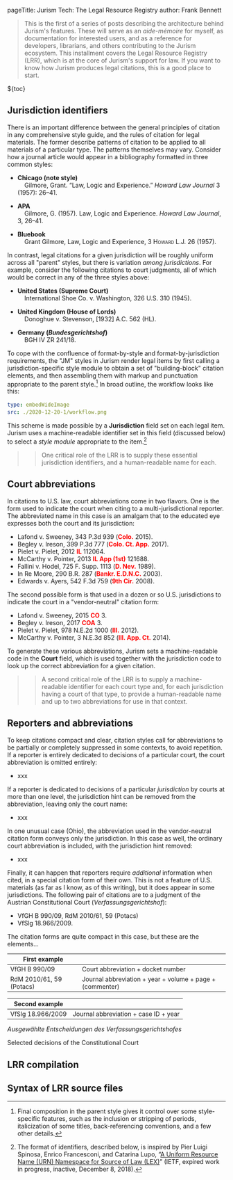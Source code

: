 pageTitle: Jurism Tech: The Legal Resource Registry
author: Frank Bennett

> This is the first of a series of posts describing the architecture
> behind Jurism's features. These will serve as an *aide-mémoire* for
> myself, as documentation for interested users, and as a reference
> for developers, librarians, and others contributing to the Jurism
> ecosystem. This installment covers the Legal Resource Registry
> (LRR), which is at the core of Jurism's support for law. If you want
> to know how Jurism produces legal citations, this is a good place to
> start.

${toc}

## Jurisdiction identifiers

There is an important difference between the general principles of
citation in any comprehensive style guide, and the rules of citation
for legal materials.  The former describe patterns of citation
to be applied to all materials of a particular type. The patterns
themselves may vary. Consider how a journal article would appear in
a bibliography formatted in three common styles:

* **Chicago (note style)**<br/>&nbsp;&nbsp;&nbsp;&nbsp;Gilmore, Grant. “Law, Logic and Experience.”
  *Howard Law Journal* 3 (1957): 26–41.

* **APA**<br/>&nbsp;&nbsp;&nbsp;&nbsp;Gilmore, G. (1957). Law, Logic and Experience. *Howard
  Law Journal*, 3, 26–41.

* **Bluebook**<br/>&nbsp;&nbsp;&nbsp;&nbsp;Grant Gilmore, Law, Logic and Experience, 3 <span style="font-variant: small-caps;">Howard L.J.</span> 26 (1957).

In contrast, legal citations for a given jurisdiction will be roughly uniform
across all "parent" styles, but there is variation *among
jurisdictions*. For example, consider the following citations to court
judgments, all of which would be correct in any of the three styles above:

* **United States (Supreme
  Court)**<br/>&nbsp;&nbsp;&nbsp;&nbsp;International Shoe
  Co. v. Washington, 326 U.S. 310 (1945).

* **United Kingdom (House of
  Lords)**<br/>&nbsp;&nbsp;&nbsp;&nbsp;Donoghue v. Stevenson, [1932]
  A.C. 562 (HL).

* **Germany (*Bundesgerichtshof*)**<br/>&nbsp;&nbsp;&nbsp;&nbsp;BGH IV ZR 241/18.

To cope with the confluence of format-by-style and
format-by-jurisdiction requirements, the "JM" styles in Jurism render
legal items by first calling a jurisdiction-specific style module to
obtain a set of "building-block" citation elements, and then
assembling them with markup and punctuation appropriate to the parent
style.[^1] In broad outline, the workflow looks like this:

[^1]: Final composition in the parent style gives it control over some
      style-specific features, such as the inclusion or stripping of periods,
      italicization of some titles, back-referencing conventions, and
      a few other details.


``` yaml
type: embedWideImage
src: ./2020-12-20-1/workflow.png
```

This scheme is made possible by a **Jurisdiction** field set on each
legal item. Jurism uses a machine-readable identifier set in this
field (discussed below) to select a *style module* appropriate to the
item.[^2]

>> One critical role of the LRR is to supply these essential jurisdiction identifiers,
>> and a human-readable name for each.

[^2]: The format of identifiers, described below, is inspired by Pier
      Luigi Spinosa, Enrico Francesconi, and Catarina Lupo, “[A
      Uniform Resource Name (URN) Namespace for Source of Law
      (LEX)](https://datatracker.ietf.org/doc/draft-spinosa-urn-lex/)”
      (IETF, expired work in progress, inactive, December 8, 2018).

## Court abbreviations

In citations to U.S. law, court abbreviations come in two flavors. One
is the form used to indicate the court when citing to a
multi-jurisdictional reporter. The abbreviated name in this case is an
amalgam that to the educated eye expresses both the court and its
jurisdiction:

* Lafond v. Sweeney, 343 P.3d 939 (<span style="color:red;font-weight:bold;">Colo.</span> 2015).
* Begley v. Ireson, 399 P.3d 777 (<span style="color:red;font-weight:bold;">Colo. Ct. App.</span> 2017).
* Pielet v. Pielet, 2012 <span style="color:red;font-weight:bold;">IL</span> 112064.
* McCarthy v. Pointer, 2013 <span style="color:red;font-weight:bold;">IL App (1st)</span> 121688.
* Fallini v. Hodel, 725 F. Supp. 1113 (<span style="color:red;font-weight:bold;">D. Nev.</span> 1989).
* In Re Moore, 290 B.R. 287 (<span style="color:red;font-weight:bold;">Bankr. E.D.N.C.</span> 2003).
* Edwards v. Ayers, 542 F.3d 759 (<span style="color:red;font-weight:bold;">9th Cir.</span> 2008).

The second possible form is that used in a dozen or so
U.S. jurisdictions to indicate the court in a "vendor-neutral"
citation form:

* Lafond v. Sweeney, 2015 <span style="color:red;font-weight:bold;">CO</span> 3.
* Begley v. Ireson, 2017 <span style="color:red;font-weight:bold;">COA</span> 3.
* Pielet v. Pielet, 978 N.E.2d 1000 (<span style="color:red;font-weight:bold;">Ill.</span> 2012).
* McCarthy v. Pointer, 3 N.E.3d 852 (<span style="color:red;font-weight:bold;">Ill. App. Ct.</span> 2014).

To generate these various abbreviations, Jurism sets a
machine-readable code in the **Court** field, which is used together
with the jurisdiction code to look up the correct abbreviation for a
given citation.

>> A second critical role of the LRR is to supply a machine-readable
>> identifier for each court type and, for each
>> jurisdiction having a court of that type, to provide a human-readable
>> name and up to two abbreviations for use in that context.

## Reporters and abbreviations

To keep citations compact and clear, citation styles call for
abbreviations to be partially or completely suppressed in some
contexts, to avoid repetition. If a reporter is entirely dedicated
to decisions of a particular court, the court abbreviation is
omitted entirely:

* xxx

If a reporter is dedicated to decisions of a particular *jurisdiction*
by courts at more than one level, the jurisdiction hint can be removed
from the abbreviation, leaving only the court name:

* xxx

In one unusual case (Ohio), the abbreviation used in the
vendor-neutral citation form conveys only the jurisdiction. In this
case as well, the ordinary court abbreviation is included, with the
jurisdiction hint removed:

* xxx

Finally, it can happen that reporters require *additional* information
when cited, in a special citation form of their own. This is not a
feature of U.S. materials (as far as I know, as of this writing), but
it does appear in some jurisdictions. The following pair of citations
are to a judgment of the Austrian Constitutional Court
(*Verfassungsgerichtshof*):

* VfGH B 990/09, RdM 2010/61, 59 (Potacs)
* VfSlg 18.966/2009.

The citation forms are quite compact in this case, but these are
the elements...

| First example                                                                         || 
| ------------- | ---------------------------------------------------------------------- |
| VfGH B 990/09 | Court abbreviation + docket number                                     |
| RdM 2010/61, 59 (Potacs)   | Journal abbreviation + year + volume + page + (commenter) |

| Second example                                                                        ||
| ------------- | ---------------------------------------------------------------------- |
| VfSlg 18.966/2009 | Journal abbreviation + case ID + year                              |


*Ausgewählte Entscheidungen des Verfassungsgerichtshofes*

Selected decisions of the Constitutional Court



## LRR compilation

## Syntax of LRR source files



[^103]: *See, e.g.*, <span style="font-variant:small-caps;">Yale Law
        Review</span>, <span style="font-variant:small-caps;">The
        Writing of a Case Note</span> (Karl N Llewellyn ed., 1920);
        *and* <span style="font-variant:small-caps;">Harvard Law
        Review</span>, <span style="font-variant:small-caps;">A
        Uniform System of Citation: Abbreviations and Form of
        Citation</span> (Erwin Griswold ed., 1926); *see also* Robert
        M. Jarvis, *John B. West: Founder of the West Publishing
        Company*, 50 <span
        style="font-variant:small-caps;">Am. J. L. History</span> 1
        (Jan. 2008); Fred R. Shapiro, *Origins of Bibliometrics,
        Citation Indexing, and Citation Analysis: The Neglected Legal
        Literature*, 43 <span
        style="font-variant:small-caps;">J. Am. Soc. Info. Sci.</span>
        337 (1992).

[^104]: Examples are the machine-readable court and jurisdiction
        identifiers described here, as well as the "graphs" expressing
        the structure of judicial systems and the relationships among
        court judgments)

[^105]: For an open-source example of the work required to properly
        scrape citations from legal text, see <span
        style="font-variant:small-caps;">reporters-db: a database of
        court reporters, tests and other experiments </span>, (Free
        Law Project, GitHub Repo. Nov. 17, 2014 as at Dec. 21, 2020),
        <a
        href="https://github.com/freelawproject/reporters-db">https://github.com/freelawproject/reporters-db</a>.

[^106]: This is a problem for third-party reference management tools
        like Jurism, which require machine-readable data to help users
        navigate the forest of the law, by automatically organizing
        the trees of which it is composed:

        <img src="./2020-12-20-1/Exampleofdigitalhoarding_cluttereddesktop001.jpeg" width="50%"/>

